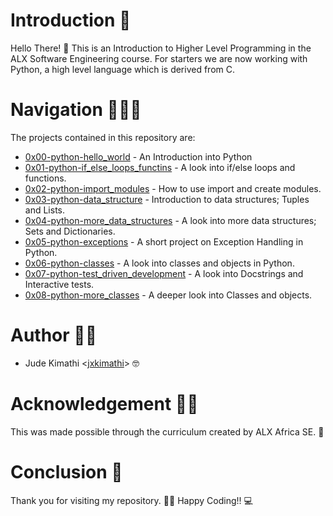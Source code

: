 # Introduction 🚀
Hello There! 🧡
This is an Introduction to Higher Level Programming in the ALX Software Engineering course.
For starters we are now working with Python, a high level language which is derived from C.

# Navigation 👨🏾‍✈️
The projects contained in this repository are:
* [0x00-python-hello_world](./0x00-python-hello_world/) - An Introduction into Python
* [0x01-python-if_else_loops_functins](./0x01-python-if_else_loops_functions/) - A look into if/else loops and functions.
* [0x02-python-import_modules](./0x02-python-import_modules/) - How to use import and create modules.
* [0x03-python-data_structure](./0x03-python-data_structures/) - Introduction to data structures; Tuples and Lists.
* [0x04-python-more_data_structures](./0x04-python-more_data_structures/) - A look into more data structures; Sets and Dictionaries.
* [0x05-python-exceptions](./0x05-python-exceptions/) - A short project on Exception Handling in Python.
* [0x06-python-classes](./0x06-python-classes/) - A look into classes and objects in Python.
* [0x07-python-test_driven_development](./0x07-python-test_driven_development/) - A look into Docstrings and Interactive tests.
* [0x08-python-more_classes](./0x08-python-more_classes/) - A deeper look into Classes and objects.

# Author ✍🏾
* Jude Kimathi <[jxkimathi](https://github.com/jxkimathi)> 🤓

# Acknowledgement 🙏🏾
This was made possible through the curriculum created by ALX Africa SE. 💛

# Conclusion 🏁
Thank you for visiting my repository. 👋🏾
Happy Coding!! 💻